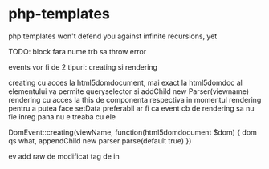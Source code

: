 # php-templates

php templates won't defend you against infinite recursions, yet


TODO:
block fara nume trb sa throw error

events vor fi de 2 tipuri: creating si rendering

creating cu acces la html5domdocument, mai exact la html5domdoc al elementului va permite queryselector si addChild new Parser(viewname)
rendering cu acces la this de componenta respectiva in momentul rendering pentru a putea face setData
preferabil ar fi ca event cb de rendering sa nu fie inreg pana nu e treaba cu ele

DomEvent::creating(viewName, function(html5domdocument $dom) {
    dom qs what, appendChild new parser parse(default true)
})

ev add raw
de modificat tag de <component> in <template>

de gasit o solutie pentru bind attrs mai elegant? prefix a- gen a-rows/:a-rows pare cel mai ok pana acum

---> problema cu datele trecute pe slot/foreach nu are acces la datele slotului... s ar putea sa se rezolve cu slot la gramada
nu merge pt ca am 
comp
 slot foreach
  si zic insertbefore foreach { dar tot comp se duce naiba... trebuie un scope pe parse cand primeste domnode
  nu doar atat... trebuie de fapt u0ca atunci cand am noduri legate prin if elseif else sa le parsez unison

de testat event-urile daca merg:
event-uri care sa fie globale pe o componenta, sau locale (in cazul in care o componenta se rendereaza intr-un anumnit scope)
... va trebui sa aiba acces la numele scopului superior... o variabila ceva... sau sa pastrez si Is pe data... dar daca e aliasat.. 
de testat cum merge <@> in textul documentului